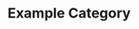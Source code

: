 ---
title: Example Category
description: A description of this category
image:

# Badge style
style:
    background: "#2a9d8f"
    color: "#CCCC99"
---